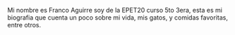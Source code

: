 Mi nombre es Franco Aguirre soy de la EPET20 curso 5to 3era, esta es mi biografia que cuenta un poco sobre mi vida, mis gatos, y comidas favoritas, entre otros.
